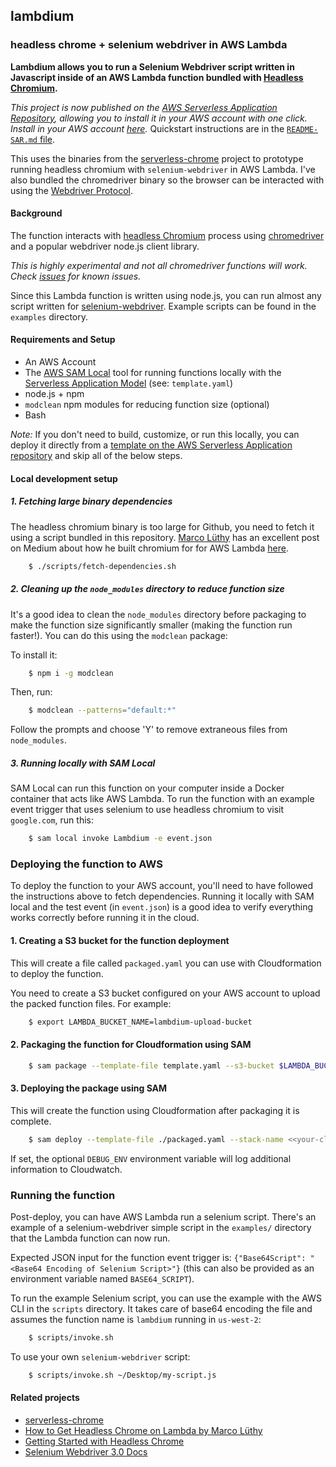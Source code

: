 ## lambdium
### headless chrome + selenium webdriver in AWS Lambda

**Lambdium allows you to run a Selenium Webdriver script written in Javascript inside of an AWS Lambda function bundled with [Headless Chromium](https://developers.google.com/web/updates/2017/04/headless-chrome).**

*This project is now published on the [AWS Serverless Application Repository](https://serverlessrepo.aws.amazon.com), allowing you to install it in your AWS account with one click. Install in your AWS account [here](https://serverlessrepo.aws.amazon.com/#/applications/arn:aws:serverlessrepo:us-east-1:156280089524:applications~lambdium).* Quickstart instructions are in the [`README-SAR.md` file](https://github.com/smithclay/lambdium/blob/master/README-SAR.md).

This uses the binaries from the [serverless-chrome](https://github.com/adieuadieu/serverless-chrome) project to prototype running headless chromium with `selenium-webdriver` in AWS Lambda. I've also bundled the chromedriver binary so the browser can be interacted with using the [Webdriver Protocol](https://www.w3.org/TR/webdriver/).

#### Background

The function interacts with [headless Chromium](https://chromium.googlesource.com/chromium/src/+/lkgr/headless/README.md) process using [chromedriver](https://sites.google.com/a/chromium.org/chromedriver/) and a popular webdriver node.js client library. 

*This is highly experimental and not all chromedriver functions will work. Check [issues](https://github.com/smithclay/lambdium/issues) for known issues.*

Since this Lambda function is written using node.js, you can run almost any script written for [selenium-webdriver](https://www.npmjs.com/package/selenium-webdriver). Example scripts can be found in the `examples` directory.

#### Requirements and Setup

* An AWS Account
* The [AWS SAM Local](https://github.com/awslabs/aws-sam-local) tool for running functions locally with the [Serverless Application Model](https://github.com/awslabs/serverless-application-model) (see: `template.yaml`)
* node.js + npm
* `modclean` npm modules for reducing function size (optional)
* Bash

_Note:_ If you don't need to build, customize, or run this locally, you can deploy it directly from a [template on the AWS Serverless Application repository](https://serverlessrepo.aws.amazon.com/#/applications/arn:aws:serverlessrepo:us-east-1:156280089524:applications~lambdium) and skip all of the below steps. 

#### Local development setup

##### 1. Fetching large binary dependencies

The headless chromium binary is too large for Github, you need to fetch it using a script bundled in this repository. [Marco Lüthy](https://github.com/adieuadieu) has an excellent post on Medium about how he built chromium for for AWS Lambda [here](https://medium.com/@marco.luethy/running-headless-chrome-on-aws-lambda-fa82ad33a9eb). 

```sh
    $ ./scripts/fetch-dependencies.sh
```

##### 2. Cleaning up the `node_modules` directory to reduce function size

It's a good idea to clean the `node_modules` directory before packaging to make the function size significantly smaller (making the function run faster!). You can do this using the `modclean` package:

To install it:

```sh
    $ npm i -g modclean
```

Then, run: 

```sh
    $ modclean --patterns="default:*"
```

Follow the prompts and choose 'Y' to remove extraneous files from `node_modules`.

##### 3. Running locally with SAM Local

SAM Local can run this function on your computer inside a Docker container that acts like AWS Lambda. To run the function with an example event trigger that uses selenium to use headless chromium to visit `google.com`, run this:

```sh
    $ sam local invoke Lambdium -e event.json
```

### Deploying the function to AWS

To deploy the function to your AWS account, you'll need to have followed the instructions above to fetch dependencies. Running it locally with SAM local and the test event (in `event.json`) is a good idea to verify everything works correctly before running it in the cloud.

#### 1. Creating a S3 bucket for the function deployment

This will create a file called `packaged.yaml` you can use with Cloudformation to deploy the function.

You need to create a S3 bucket configured on your AWS account to upload the packed function files. For example:

```sh
    $ export LAMBDA_BUCKET_NAME=lambdium-upload-bucket
```

#### 2. Packaging the function for Cloudformation using SAM

```sh
    $ sam package --template-file template.yaml --s3-bucket $LAMBDA_BUCKET_NAME --output-template-file packaged.yaml
```

#### 3. Deploying the package using SAM

This will create the function using Cloudformation after packaging it is complete.

```sh
    $ sam deploy --template-file ./packaged.yaml --stack-name <<your-cloudformation-stack-name>> --capabilities CAPABILITY_IAM
```

If set, the optional `DEBUG_ENV` environment variable will log additional information to Cloudwatch.

### Running the function

Post-deploy, you can have AWS Lambda run a selenium script. There's an example of a selenium-webdriver simple script in the `examples/` directory that the Lambda function can now run.

Expected JSON input for the function event trigger is: `{"Base64Script": "<Base64 Encoding of Selenium Script>"}` (this can also be provided as an environment variable named `BASE64_SCRIPT`).

To run the example Selenium script, you can use the example with the AWS CLI in the `scripts` directory. It takes care of base64 encoding the file and assumes the function name is `lambdium` running in `us-west-2`:

```sh
    $ scripts/invoke.sh
```

To use your own `selenium-webdriver` script:

```sh
    $ scripts/invoke.sh ~/Desktop/my-script.js
```

#### Related projects
* [serverless-chrome](https://github.com/adieuadieu/serverless-chrome)
* [How to Get Headless Chrome on Lambda by Marco Lüthy](https://medium.com/@marco.luethy/running-headless-chrome-on-aws-lambda-fa82ad33a9eb)
* [Getting Started with Headless Chrome](https://developers.google.com/web/updates/2017/04/headless-chrome)
* [Selenium Webdriver 3.0 Docs](https://seleniumhq.github.io/selenium/docs/api/javascript/module/selenium-webdriver/index.html)
